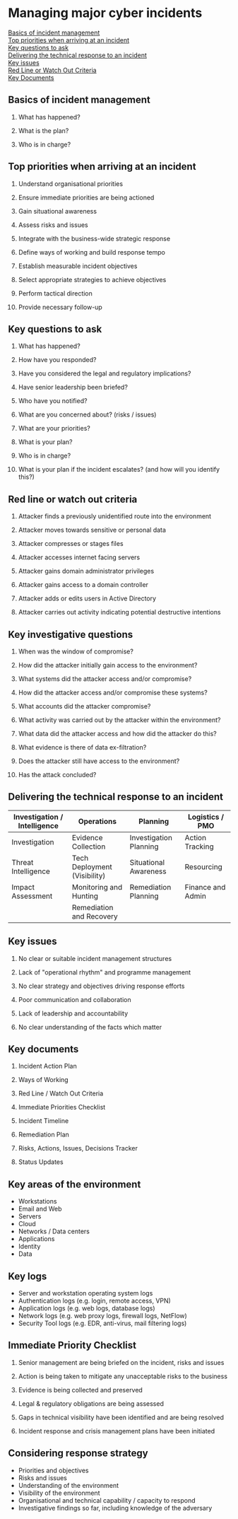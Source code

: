 # Managing major cyber incidents 

[Basics of incident management](#basics-of-incident-management)  
[Top priorities when arriving at an incident](#top-priorities-when-arriving-at-an-incident)  
[Key questions to ask](#key-questions-to-ask)  
[Delivering the technical response to an incident](#delivering-the-technical-response-to-an-incident)  
[Key issues](#key-issues)  
[Red Line or Watch Out Criteria](#red-line-or-watch-out-criteria)  
[Key Documents](#key-documents)  

## Basics of incident management

1. What has happened?

2. What is the plan? 

3. Who is in charge? 

## Top priorities when arriving at an incident 

1. Understand organisational priorities

2. Ensure immediate priorities are being actioned

3. Gain situational awareness

4. Assess risks and issues

5. Integrate with the business-wide strategic response

6. Define ways of working and build response tempo

7. Establish measurable incident objectives

8. Select appropriate strategies to achieve objectives

9. Perform tactical direction 

10. Provide necessary follow-up

## Key questions to ask

1. What has happened? 

2. How have you responded? 

3. Have you considered the legal and regulatory implications? 

4. Have senior leadership been briefed? 

5. Who have you notified? 

6. What are you concerned about? (risks / issues)

7. What are your priorities? 

8. What is your plan? 

9. Who is in charge? 

10. What is your plan if the incident escalates? (and how will you identify this?)

## Red line or watch out criteria 

1. Attacker finds a previously unidentified route into the environment

2. Attacker moves towards sensitive or personal data

3. Attacker compresses or stages files

4. Attacker accesses internet facing servers

5. Attacker gains domain administrator privileges 

6. Attacker gains access to a domain controller

7. Attacker adds or edits users in Active Directory

8. Attacker carries out activity indicating potential destructive intentions

## Key investigative questions 

1. When was the window of compromise?

2. How did the attacker initially gain access to the environment?

3. What systems did the attacker access and/or compromise?

4. How did the attacker access and/or compromise these systems?

5. What accounts did the attacker compromise?

6. What activity was carried out by the attacker within the environment?

7. What data did the attacker access and how did the attacker do this?

8. What evidence is there of data ex-filtration?

9. Does the attacker still have access to the environment?

10. Has the attack concluded?

## Delivering the technical response to an incident 

| Investigation / Intelligence | Operations                   | Planning               | Logistics / PMO   |
|------------------------------|------------------------------|------------------------|-------------------|
| Investigation                | Evidence Collection          | Investigation Planning | Action Tracking   |
| Threat Intelligence          | Tech Deployment (Visibility) | Situational Awareness  | Resourcing        |
| Impact Assessment            | Monitoring and Hunting       | Remediation Planning   | Finance and Admin |
|                              | Remediation and Recovery     |                        |                   |

## Key issues 

1. No clear or suitable incident management structures 

2. Lack of "operational rhythm" and programme management 

3. No clear strategy and objectives driving response efforts

4. Poor communication and collaboration

5. Lack of leadership and accountability 

6. No clear understanding of the facts which matter 

## Key documents

1. Incident Action Plan

2. Ways of Working

3. Red Line / Watch Out Criteria 

4. Immediate Priorities Checklist 

5. Incident Timeline

6. Remediation Plan

7. Risks, Actions, Issues, Decisions Tracker

8. Status Updates 

## Key areas of the environment 

* Workstations
* Email and Web 
* Servers
* Cloud
* Networks / Data centers
* Applications
* Identity
* Data

## Key logs

* Server and workstation operating system logs
* Authentication logs (e.g. login, remote access, VPN)
* Application logs (e.g. web logs, database logs)
* Network logs (e.g. web proxy logs, firewall logs, NetFlow)
* Security Tool logs (e.g. EDR, anti-virus, mail filtering logs)

## Immediate Priority Checklist 

1. Senior management are being briefed on the incident, risks and issues

2. Action is being taken to mitigate any unacceptable risks to the business 

3. Evidence is being collected and preserved

4. Legal & regulatory obligations are being assessed

4. Gaps in technical visibility have been identified and are being resolved 

5. Incident response and crisis management plans have been initiated

## Considering response strategy

* Priorities and objectives
* Risks and issues 
* Understanding of the environment
* Visibility of the environment 
* Organisational and technical capability / capacity to respond 
* Investigative findings so far, including knowledge of the adversary


